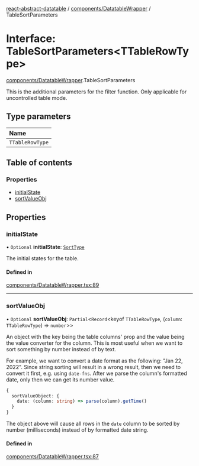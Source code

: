 [react-abstract-datatable](../README.md) / [components/DatatableWrapper](../modules/components_DatatableWrapper.md) / TableSortParameters

# Interface: TableSortParameters<TTableRowType\>

[components/DatatableWrapper](../modules/components_DatatableWrapper.md).TableSortParameters

This is the additional parameters for the filter function.
Only applicable for uncontrolled table mode.

## Type parameters

| Name |
| :------ |
| `TTableRowType` |

## Table of contents

### Properties

- [initialState](components_DatatableWrapper.TableSortParameters.md#initialstate)
- [sortValueObj](components_DatatableWrapper.TableSortParameters.md#sortvalueobj)

## Properties

### initialState

• `Optional` **initialState**: [`SortType`](helpers_types.SortType.md)

The initial states for the table.

#### Defined in

[components/DatatableWrapper.tsx:89](https://github.com/imballinst/react-abstract-datatable/blob/master/src/components/DatatableWrapper.tsx#L89)

___

### sortValueObj

• `Optional` **sortValueObj**: `Partial`<`Record`<keyof `TTableRowType`, (`column`: `TTableRowType`) => `number`\>\>

An object with the key being the table columns' prop and
the value being the value converter for the column.
This is most useful when we want to sort something by number
instead of by text.

For example, we want to convert a date format
as the following: "Jan 22, 2022". Since string sorting will result
in a wrong result, then we need to convert it first, e.g. using `date-fns`.
After we parse the column's formatted date, only then we can get its
number value.

```ts
{
  sortValueObject: {
    date: (column: string) => parse(column).getTime()
  }
}
```

The object above will cause all rows in the `date` column to be sorted
by number (milliseconds) instead of by formatted date string.

#### Defined in

[components/DatatableWrapper.tsx:87](https://github.com/imballinst/react-abstract-datatable/blob/master/src/components/DatatableWrapper.tsx#L87)
